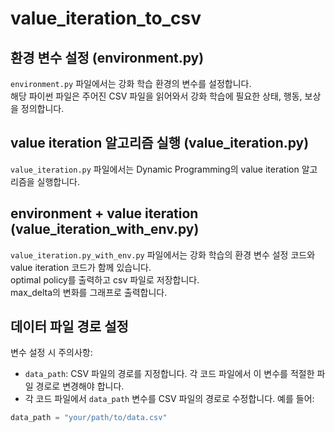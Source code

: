 # value_iteration_to_csv

## 환경 변수 설정 (environment.py)

`environment.py` 파일에서는 강화 학습 환경의 변수를 설정합니다. <br>
해당 파이썬 파일은 주어진 CSV 파일을 읽어와서 강화 학습에 필요한 상태, 행동, 보상을 정의합니다.


## value iteration 알고리즘 실행 (value_iteration.py)
`value_iteration.py` 파일에서는 Dynamic Programming의 value iteration 알고리즘을 실행합니다.

## environment + value iteration (value_iteration_with_env.py)
`value_iteration.py_with_env.py` 파일에서는 강화 학습의 환경 변수 설정 코드와 value iteration 코드가 함께 있습니다. <br>
optimal policy를 출력하고 csv 파일로 저장합니다. <br>
max_delta의 변화를 그래프로 출력합니다.

## 데이터 파일 경로 설정
변수 설정 시 주의사항:
- `data_path`: CSV 파일의 경로를 지정합니다. 각 코드 파일에서 이 변수를 적절한 파일 경로로 변경해야 합니다.
- 각 코드 파일에서 `data_path` 변수를 CSV 파일의 경로로 수정합니다. 예를 들어:
```python
data_path = "your/path/to/data.csv"


